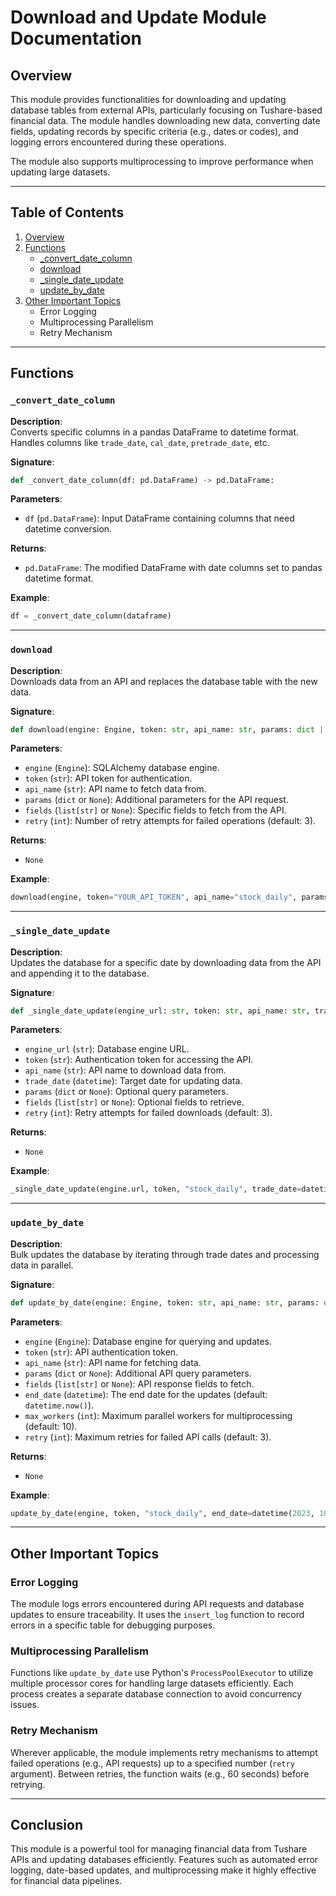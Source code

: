 # Download and Update Module Documentation

## Overview

This module provides functionalities for downloading and updating database tables from external APIs, particularly focusing on Tushare-based financial data. The module handles downloading new data, converting date fields, updating records by specific criteria (e.g., dates or codes), and logging errors encountered during these operations. 

The module also supports multiprocessing to improve performance when updating large datasets.

---

## Table of Contents

1. [Overview](#overview)
2. [Functions](#functions)
   - [_convert_date_column](#_convert_date_column)
   - [download](#download)
   - [_single_date_update](#_single_date_update)
   - [update_by_date](#update_by_date)
3. [Other Important Topics](#other-important-topics)
   - Error Logging
   - Multiprocessing Parallelism
   - Retry Mechanism

---

## Functions

### `_convert_date_column`

**Description**:  
Converts specific columns in a pandas DataFrame to datetime format. Handles columns like `trade_date`, `cal_date`, `pretrade_date`, etc.

**Signature**:
```python
def _convert_date_column(df: pd.DataFrame) -> pd.DataFrame:
```

**Parameters**:
- `df` (`pd.DataFrame`): Input DataFrame containing columns that need datetime conversion.

**Returns**:
- `pd.DataFrame`: The modified DataFrame with date columns set to pandas datetime format.

**Example**:
```python
df = _convert_date_column(dataframe)
```

---

### `download`

**Description**:  
Downloads data from an API and replaces the database table with the new data.

**Signature**:
```python
def download(engine: Engine, token: str, api_name: str, params: dict | None = None, fields: list[str] | None = None, retry: int = 3) -> None:
```

**Parameters**:
- `engine` (`Engine`): SQLAlchemy database engine.
- `token` (`str`): API token for authentication.
- `api_name` (`str`): API name to fetch data from.
- `params` (`dict` or `None`): Additional parameters for the API request.
- `fields` (`list[str]` or `None`): Specific fields to fetch from the API.
- `retry` (`int`): Number of retry attempts for failed operations (default: 3).

**Returns**:
- `None`

**Example**:
```python
download(engine, token="YOUR_API_TOKEN", api_name="stock_daily", params={"trade_date": "20231025"})
```

---

### `_single_date_update`

**Description**:  
Updates the database for a specific date by downloading data from the API and appending it to the database.

**Signature**:
```python
def _single_date_update(engine_url: str, token: str, api_name: str, trade_date: datetime, params: dict | None = None, fields: list[str] | None = None, retry: int = 3) -> None:
```

**Parameters**:
- `engine_url` (`str`): Database engine URL.
- `token` (`str`): Authentication token for accessing the API.
- `api_name` (`str`): API name to download data from.
- `trade_date` (`datetime`): Target date for updating data.
- `params` (`dict` or `None`): Optional query parameters.
- `fields` (`list[str]` or `None`): Optional fields to retrieve.
- `retry` (`int`): Retry attempts for failed downloads (default: 3).

**Returns**:
- `None`

**Example**:
```python
_single_date_update(engine.url, token, "stock_daily", trade_date=datetime(2023, 10, 25))
```

---

### `update_by_date`

**Description**:  
Bulk updates the database by iterating through trade dates and processing data in parallel.

**Signature**:
```python
def update_by_date(engine: Engine, token: str, api_name: str, params: dict | None = None, fields: list[str] | None = None, end_date: datetime = datetime.now(), max_workers: int = 10, retry: int = 3) -> None:
```

**Parameters**:
- `engine` (`Engine`): Database engine for querying and updates.
- `token` (`str`): API authentication token.
- `api_name` (`str`): API name for fetching data.
- `params` (`dict` or `None`): Additional API query parameters.
- `fields` (`list[str]` or `None`): API response fields to fetch.
- `end_date` (`datetime`): The end date for the updates (default: `datetime.now()`).
- `max_workers` (`int`): Maximum parallel workers for multiprocessing (default: 10).
- `retry` (`int`): Maximum retries for failed API calls (default: 3).

**Returns**:
- `None`

**Example**:
```python
update_by_date(engine, token, "stock_daily", end_date=datetime(2023, 10, 31))
```

---

## Other Important Topics

### Error Logging

The module logs errors encountered during API requests and database updates to ensure traceability. It uses the `insert_log` function to record errors in a specific table for debugging purposes.

### Multiprocessing Parallelism

Functions like `update_by_date` use Python's `ProcessPoolExecutor` to utilize multiple processor cores for handling large datasets efficiently. Each process creates a separate database connection to avoid concurrency issues.

### Retry Mechanism

Wherever applicable, the module implements retry mechanisms to attempt failed operations (e.g., API requests) up to a specified number (`retry` argument). Between retries, the function waits (e.g., 60 seconds) before retrying.

---

## Conclusion

This module is a powerful tool for managing financial data from Tushare APIs and updating databases efficiently. Features such as automated error logging, date-based updates, and multiprocessing make it highly effective for financial data pipelines.